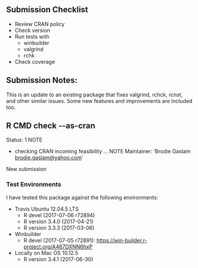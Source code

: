## Submission Checklist

* Review CRAN policy
* Check version
* Run tests with
    * winbuilder
    * valgrind
    * rchk
* Check coverage


## Submission Notes:

This is an update to an existing package
that fixes valgrind, rchck, rcnst, and other
similar issues.  Some new features and
improvements are included too.

## R CMD check --as-cran

Status: 1 NOTE

* checking CRAN incoming feasibility ... NOTE
Maintainer: ‘Brodie Gaslam <brodie.gaslam@yahoo.com>’

New submission

### Test Environments

I have tested this package against the following
environments:

* Travis Ubuntu 12.04.5 LTS
    * R devel (2017-07-06 r72894)
    * R version 3.4.0 (2017-04-21)
    * R version 3.3.3 (2017-03-06)
* Winbuilder
    * R devel (2017-07-05 r72891): https://win-builder.r-project.org/A467DXNN6hxP
* Locally on Mac OS 10.12.5
    * R version 3.4.1 (2017-06-30)



